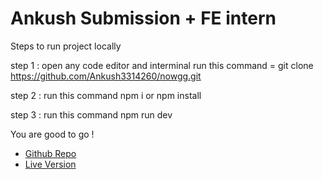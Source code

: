 # Ankush Submission + FE intern

Steps to run project locally

 step 1 : open any code editor and interminal run this command = git clone https://github.com/Ankush3314260/nowgg.git 

 step 2 :  run this command  npm i or npm install 

 step 3 :  run this command  npm run dev 

 You are good to go !


- [Github Repo](https://github.com/Ankush3314260/nowgg) 
- [Live Version](https://venerable-mousse-5a9e7b.netlify.app/) 
